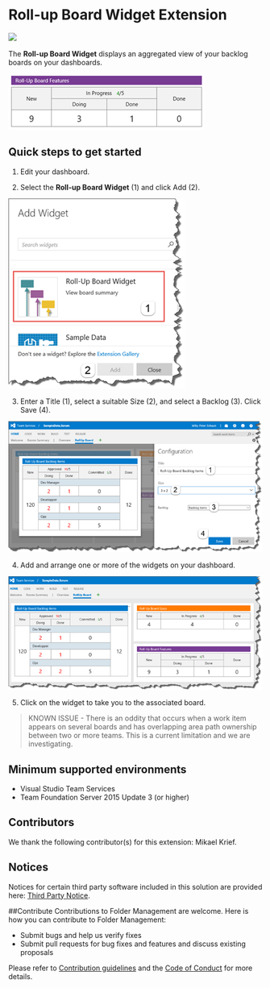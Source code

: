 # Roll-up Board Widget Extension

![](https://almrangers.visualstudio.com/_apis/public/build/definitions/7f3cfb9a-d1cb-4e66-9d36-1af87b906fe9/103/badge)

The **Roll-up Board Widget** displays an aggregated view of your backlog boards on your dashboards.

![sample](src/vsarVSTS-Roll-up-board/static/images/overview_sample.png)

## Quick steps to get started ###

1. Edit your dashboard.

2. Select the **Roll-up Board Widget** (1) and click Add (2).

![addwidget](src/vsarVSTS-Roll-up-board/static/images/overview_add.png)

3. Enter a Title (1), select a suitable Size (2), and select a Backlog (3). Click Save (4).

![configure](src/vsarVSTS-Roll-up-board/static/images/overview_configure.png)

4. Add and arrange one or more of the widgets on your dashboard.

![dashboard](src/vsarVSTS-Roll-up-board/static/images/overview_dashboard.png)

5. Click on the widget to take you to the associated board. 

> KNOWN ISSUE - There is an oddity that occurs when a work item appears on several boards and has overlapping area path ownership between two or more teams. This is a current limitation and we are investigating.

## Minimum supported environments
- Visual Studio Team Services
- Team Foundation Server 2015 Update 3 (or higher)

## Contributors
We thank the following contributor(s) for this extension: Mikael Krief.

## Notices
Notices for certain third party software included in this solution are provided here: [Third Party Notice](ThirdPartyNotices.txt).

##Contribute
Contributions to Folder Management are welcome. Here is how you can contribute to Folder Management:  

- Submit bugs and help us verify fixes  
- Submit pull requests for bug fixes and features and discuss existing proposals   

Please refer to [Contribution guidelines](.github/CONTRIBUTING.md) and the [Code of Conduct](.github/COC.md) for more details.
